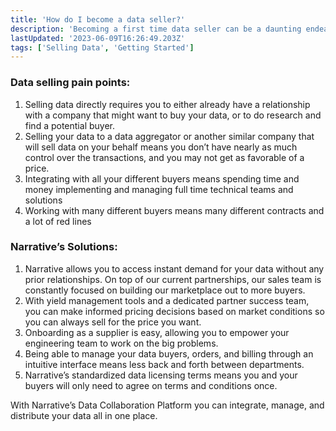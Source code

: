 ```yaml
---
title: 'How do I become a data seller?'
description: 'Becoming a first time data seller can be a daunting endeavor. Narrative make''s it easier than ever. Here are a few steps to getting started.'
lastUpdated: '2023-06-09T16:26:49.203Z'
tags: ['Selling Data', 'Getting Started']
---
```

### Data selling pain points:

1.  Selling data directly requires you to either already have a relationship with a company that might want to buy your data, or to do research and find a potential buyer.
2.  Selling your data to a data aggregator or another similar company that will sell data on your behalf means you don’t have nearly as much control over the transactions, and you may not get as favorable of a price.
3.  Integrating with all your different buyers means spending time and money implementing and managing full time technical teams and solutions
4.  Working with many different buyers means many different contracts and a lot of red lines

### Narrative’s Solutions:

1.  Narrative allows you to access instant demand for your data without any prior relationships. On top of our current partnerships, our sales team is constantly focused on building our marketplace out to more buyers.
2.  With yield management tools and a dedicated partner success team, you can make informed pricing decisions based on market conditions so you can always sell for the price you want.
3.  Onboarding as a supplier is easy, allowing you to empower your engineering team to work on the big problems.
4.  Being able to manage your data buyers, orders, and billing through an intuitive interface means less back and forth between departments.
5.  Narrative’s standardized data licensing terms means you and your buyers will only need to agree on terms and conditions once.

With Narrative’s Data Collaboration Platform you can integrate, manage, and distribute your data all in one place.
